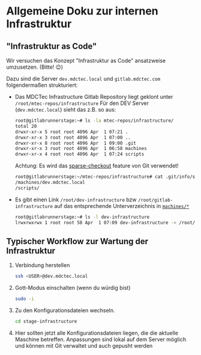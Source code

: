 # Allgemeine Doku zur internen Infrastruktur

## "Infrastruktur as Code"

Wir versuchen das Konzept "Infrastruktur as Code" ansatzweise umzusetzen. (Bitte! :wink:)

Dazu sind die Server `dev.mdctec.local` und `gitlab.mdctec.com` folgendermaßen strukturiert:

 -  Das MDCTec Infrastructure Gitlab Repository liegt geklont unter `/root/mtec-repos/infrastructure`
    Für den DEV Server (`dev.mdctec.local`) sieht das z.B. so aus:
    ```sh
    root@gitlabrunnerstage:~# ls -la mtec-repos/infrastructure/
    total 20
    drwxr-xr-x 5 root root 4096 Apr  1 07:21 .
    drwxr-xr-x 3 root root 4096 Apr  1 07:00 ..
    drwxr-xr-x 8 root root 4096 Apr  1 09:00 .git
    drwxr-xr-x 3 root root 4096 Apr  1 06:58 machines
    drwxr-xr-x 4 root root 4096 Apr  1 07:24 scripts
    ```

    Achtung: Es wird das [sparse-checkout](https://git-scm.com/docs/git-sparse-checkout) feature von Git verwendet!
    ```sh
    root@gitlabrunnerstage:~/mtec-repos/infrastructure# cat .git/info/sparse-checkout
    /machines/dev.mdctec.local
    /scripts/
    ```
 -  Es gibt einen Link `/root/dev-infrastructure` bzw `/root/gitlab-infrastructure` auf das entsprechende Unterverzeichnis in [`machines/*`](./machines)

    ```sh
    root@gitlabrunnerstage:~# ls -l dev-infrastructure
    lrwxrwxrwx 1 root root 58 Apr  1 07:09 dev-infrastructure -> /root/mtec-repos/infrastructure/machines/dev.mdctec.local/
    ```

## Typischer Workflow zur Wartung der Infrastruktur

 1. Verbindung herstellen
    ```sh
    ssh <USER>@dev.mdctec.local
    ```

 2. Gott-Modus einschalten (wenn du würdig bist)
    ```sh
    sudo -i
    ```

 3. Zu den Konfigurationsdateien wechseln.
    ```sh
    cd stage-infrastructure
    ```

 4. Hier sollten jetzt alle Konfigurationsdateien liegen, die die aktuelle Maschine betreffen.
    Anpassungen sind lokal auf dem Server möglich und können mit Git verwaltet und auch gepusht werden
